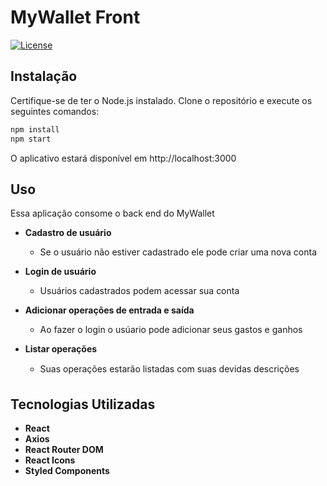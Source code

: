 # MyWallet Front

[![License](https://img.shields.io/badge/license-MIT-blue.svg)](https://github.com/SEU_USUARIO/spa-my-wallet/blob/main/LICENSE)

## Instalação

Certifique-se de ter o Node.js instalado. Clone o repositório e execute os seguintes comandos:

```bash
npm install
npm start
```

O aplicativo estará disponível em http://localhost:3000

## Uso

Essa aplicação consome o back end do MyWallet

- **Cadastro de usuário** 
    - Se o usuário não estiver cadastrado ele pode criar uma nova conta

- **Login de usuário** 
    - Usuários cadastrados podem acessar sua conta 

- **Adicionar operações de entrada e saída**
    - Ao fazer o login o usúario pode adicionar seus gastos e ganhos

- **Listar operações** 
    - Suas operações estarão listadas com suas devidas descrições


## Tecnologias Utilizadas

- **React**
- **Axios**
- **React Router DOM**
- **React Icons**
- **Styled Components**






